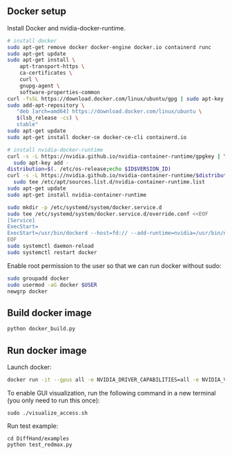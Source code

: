 ## Docker setup

Install Docker and nvidia-docker-runtime. 

```bash
# install docker
sudo apt-get remove docker docker-engine docker.io containerd runc
sudo apt-get update
sudo apt-get install \
    apt-transport-https \
    ca-certificates \
    curl \
    gnupg-agent \
    software-properties-common
curl -fsSL https://download.docker.com/linux/ubuntu/gpg | sudo apt-key add -
sudo add-apt-repository \
   "deb [arch=amd64] https://download.docker.com/linux/ubuntu \
   $(lsb_release -cs) \
   stable"
sudo apt-get update
sudo apt-get install docker-ce docker-ce-cli containerd.io
```

```bash
# install nvidia-docker-runtime
curl -s -L https://nvidia.github.io/nvidia-container-runtime/gpgkey | \
  sudo apt-key add -
distribution=$(. /etc/os-release;echo $ID$VERSION_ID)
curl -s -L https://nvidia.github.io/nvidia-container-runtime/$distribution/nvidia-container-runtime.list | \
  sudo tee /etc/apt/sources.list.d/nvidia-container-runtime.list
sudo apt-get update
sudo apt-get install nvidia-container-runtime

sudo mkdir -p /etc/systemd/system/docker.service.d
sudo tee /etc/systemd/system/docker.service.d/override.conf <<EOF
[Service]
ExecStart=
ExecStart=/usr/bin/dockerd --host=fd:// --add-runtime=nvidia=/usr/bin/nvidia-container-runtime
EOF
sudo systemctl daemon-reload
sudo systemctl restart docker
```

Enable root permission to the user so that we can run docker without sudo:
```bash
sudo groupadd docker
sudo usermod -aG docker $USER
newgrp docker
```
## Build docker image

```bash
python docker_build.py
```

## Run docker image

Launch docker:

```bash
docker run -it --gpus all -e NVIDIA_DRIVER_CAPABILITIES=all -e NVIDIA_VISIBLE_DEVICES=all --net=host --env="DISPLAY" diffhand:latest
```

To enable GUI visualization, run the following command in a new terminal (you only need to run this once):

```
sudo ./visualize_access.sh
```

Run test example:

```
cd DiffHand/examples
python test_redmax.py
```

